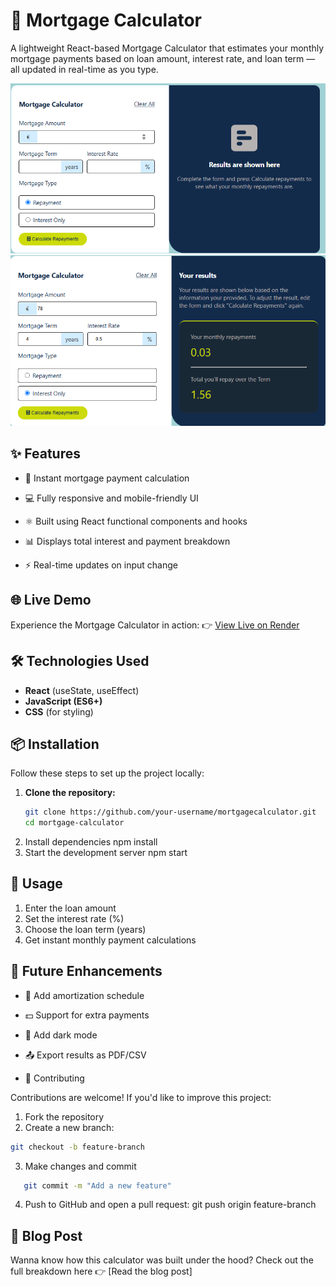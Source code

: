# 🏡 Mortgage Calculator

A lightweight React-based Mortgage Calculator that estimates your monthly mortgage payments based on loan amount, interest rate, and loan term — all updated in real-time as you type.

![Example Screenshot](images/mort.png)
![Example Screenshot](images/mort2.png)

## ✨ Features

- 🧮 Instant mortgage payment calculation

- 💻 Fully responsive and mobile-friendly UI

- ⚛️ Built using React functional components and hooks

- 📊 Displays total interest and payment breakdown

- ⚡ Real-time updates on input change

## 🌐 Live Demo
Experience the Mortgage Calculator in action:
👉 [View Live on Render](https://mortgagecalculator-kv35.onrender.com/)

## 🛠️ Technologies Used  
- **React** (useState, useEffect)  
- **JavaScript (ES6+)**  
- **CSS** (for styling)  

## 📦 Installation  
Follow these steps to set up the project locally:  

1. **Clone the repository:**  
   ```sh
   git clone https://github.com/your-username/mortgagecalculator.git
   cd mortgage-calculator
2. Install dependencies
npm install
3. Start the development server
npm start

## 📌 Usage
1. Enter the loan amount
2. Set the interest rate (%)
3. Choose the loan term (years)
4. Get instant monthly payment calculations

## 🧠 Future Enhancements

- 📅 Add amortization schedule

- 💵 Support for extra payments

- 🌙 Add dark mode

- 📤 Export results as PDF/CSV

- 🤝 Contributing

Contributions are welcome! If you'd like to improve this project:

1. Fork the repository
2. Create a new branch:
  ```sh
git checkout -b feature-branch
```
3. Make changes and commit
```sh
   git commit -m "Add a new feature"
```
4. Push to GitHub and open a pull request:
    git push origin feature-branch

## 📖 Blog Post

Wanna know how this calculator was built under the hood? Check out the full breakdown here 👉
[Read the blog post]

